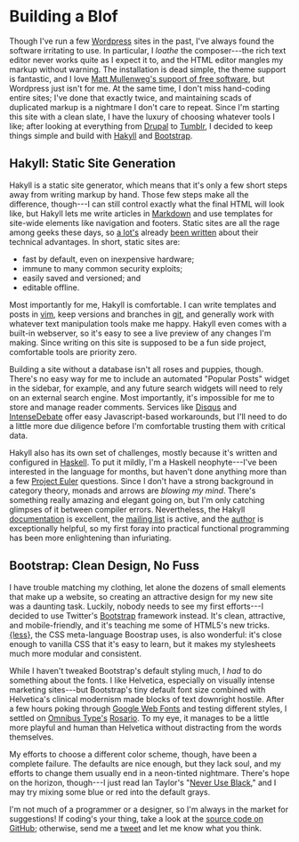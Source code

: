 # Building a Blof

Though I've run a few [Wordpress][] sites in the past, I've always found the
software irritating to use. In particular, I *loathe* the composer---the rich
text editor never works quite as I expect it to, and the HTML editor mangles my
markup without warning. The installation is dead simple, the theme support is
fantastic, and I love [Matt Mullenweg's support of free software][gpl], but
Wordpress just isn't for me. At the same time, I don't miss hand-coding entire
sites; I've done that exactly twice, and maintaining scads of duplicated markup
is a nightmare I don't care to repeat.  Since I'm starting this site with a
clean slate, I have the luxury of choosing whatever tools I like; after looking
at everything from [Drupal][] to [Tumblr][], I decided to keep things simple
and build with [Hakyll][] and [Bootstrap][].

## Hakyll: Static Site Generation

Hakyll is a static site generator, which means that it's only a few short steps
away from writing markup by hand. Those few steps make all the difference,
though---I can still control exactly what the final HTML will look
like, but Hakyll lets me write articles in [Markdown][] and use templates for
site-wide elements like navigation and footers.  Static sites are all the rage
among geeks these days, so [a lot's][nanoc] already [been written][stevelosh]
about their technical advantages.  In short, static sites are:

* fast by default, even on inexpensive hardware;
* immune to many common security exploits;
* easily saved and versioned; and
* editable offline.

Most importantly for me, Hakyll is comfortable. I can write templates and posts
in [vim][], keep versions and branches in [git][], and generally work with
whatever text manipulation tools make me happy. Hakyll even comes with a
built-in webserver, so it's easy to see a live preview of any changes I'm
making. Since writing on this site is supposed to be a fun side project,
comfortable tools are priority zero.

Building a site without a database isn't all roses and puppies, though. There's
no easy way for me to include an automated "Popular Posts" widget in the
sidebar, for example, and any future search widgets will need to rely on an
external search engine. Most importantly, it's impossible for me to store and
manage reader comments. Services like [Disqus][] and [IntenseDebate][] offer
easy Javascript-based workarounds, but I'll need to do a little more due
diligence before I'm comfortable trusting them with critical data.

Hakyll also has its own set of challenges, mostly because it's written and
configured in [Haskell][]. To put it mildly, I'm a Haskell neophyte---I've been
interested in the language for months, but haven't done anything more than a
few [Project Euler][] questions. Since I don't have a strong background in
category theory, monads and arrows are *blowing my mind*.  There's something
really amazing and elegant going on, but I'm only catching glimpses of it
between compiler errors. Nevertheless, the Hakyll [documentation][hakyll-docs]
is excellent, the [mailing list][hakyll-list] is active, and the
[author][jasper] is exceptionally helpful, so my first foray into practical
functional programming has been more enlightening than infuriating.

## Bootstrap: Clean Design, No Fuss

I have trouble matching my clothing, let alone the dozens of small elements
that make up a website, so creating an attractive design for my new site was a
daunting task. Luckily, nobody needs to see my first efforts---I decided to use
Twitter's [Bootstrap][] framework instead. It's clean, attractive, and
mobile-friendly, and it's teaching me some of HTML5's new tricks.
[{less}][less], the CSS meta-language Boostrap uses, is also
wonderful: it's close enough to vanilla CSS that it's easy to
learn, but it makes my stylesheets much more modular and consistent.

While I haven't tweaked Bootstrap's default styling much, I *had* to do
something about the fonts. I like Helvetica, especially on visually intense
marketing sites---but Bootstrap's tiny default font size combined with
Helvetica's clinical modernism made blocks of text downright hostile. After a few
hours poking through [Google Web Fonts][webfonts] and testing different styles,
I settled on [Omnibus Type's][omnibus] [Rosario][rosario]. To my eye, it
manages to be a little more playful and human than Helvetica without
distracting from the words themselves.

My efforts to choose a different color scheme, though, have been a complete
failure. The defaults are nice enough, but they lack soul, and my efforts to
change them usually end in a neon-tinted nightmare. There's hope on the
horizon, though---I just read Ian Taylor's "[Never Use Black][black],"
and I may try mixing some blue or red into the default grays.

I'm not much of a programmer or a designer, so I'm always in the market for
suggestions! If coding's your thing, take a look at the [source code on
GitHub](http://github.com/akshayjshah/akshayjshah.github.io); otherwise, send
me a [tweet](http://twitter.com/akshayshah) and let me know what you think.

[Bootstrap]: http://twitter.github.com/bootstrap/ "Twitter Bootstrap"
[Disqus]: http://disqus.com "Disqus"
[Drupal]: http://drupal.org/ "Drupal"
[Hakyll]: http://jaspervdj.be/hakyll/ "Hakyll"
[Haskell]: http://www.haskell.org/haskellwiki/Haskell "HaskellWiki"
[IntenseDebate]: http://intensedebate.com "IntenseDebate"
[Markdown]: http://daringfireball.net/projects/markdown/ "Markdown"
[Project Euler]: http://projecteuler.net/ "Project Euler"
[Tumblr]: https://www.tumblr.com/ "Tumblr"
[WordPress]: http://www.wordpress.com "WordPress"
[black]: http://ianstormtaylor.com/design-tip-never-use-black/ "Design Tip: Never User Black"
[git]: http://git-scm.com/ "Git"
[gpl]: http://ma.tt/tag/gpl/ "Matt Mullenweg on the GPL"
[hakyll-docs]: http://jaspervdj.be/hakyll/tutorials.html "Hakyll Tutorials"
[hakyll-list]: http://groups.google.com/group/hakyll "Hakyll Google Group"
[jasper]: http://jaspervdj.be "Jasper Van der Jeugt"
[less]: http://lesscss.org "{less}"
[nanoc]: http://nanoc.stoneship.org/docs/1-introduction/ "Nanoc Documentation"
[omnibus]: http://www.omnibus-type.com/ "Omnibus Type"
[rosario]: http://www.google.com/webfonts/specimen/Rosario "Rosario"
[stevelosh]: http://stevelosh.com/blog/2010/01/moving-from-django-to-hyde/ "Steve Losh: Moving from Django to Hyde"
[vim]: http://stevelosh.com/blog/2010/09/coming-home-to-vim/ "Steve Losh: Coming Home to Vim"
[webfonts]: http://www.google.com/webfonts "Google Web Fonts"

